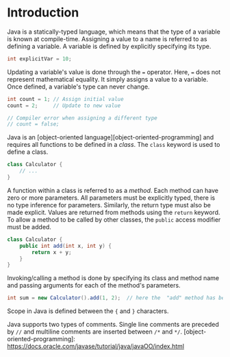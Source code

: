 # Introduction

Java is a statically-typed language, which means that the type of a variable is known at compile-time.
Assigning a value to a name is referred to as defining a variable.
A variable is defined by explicitly specifying its type.

```java
int explicitVar = 10;
```

Updating a variable's value is done through the `=` operator.
Here, `=` does not represent mathematical equality.
It simply assigns a value to a variable.
Once defined, a variable's type can never change.

```java
int count = 1; // Assign initial value
count = 2;     // Update to new value

// Compiler error when assigning a different type
// count = false;
```

Java is an [object-oriented language][object-oriented-programming] and requires all functions to be defined in a _class_.
The `class` keyword is used to define a class.

```java
class Calculator {
    // ...
}
```

A function within a class is referred to as a _method_.
Each method can have zero or more parameters.
All parameters must be explicitly typed, there is no type inference for parameters.
Similarly, the return type must also be made explicit.
Values are returned from methods using the `return` keyword.
To allow a method to be called by other classes, the `public` access modifier must be added.

```java
class Calculator {
    public int add(int x, int y) {
        return x + y;
    }
}
```

Invoking/calling a method is done by specifying its class and method name and passing arguments for each of the method's parameters.

```java
int sum = new Calculator().add(1, 2);  // here the  "add" method has been called to perform the task of addition
```

Scope in Java is defined between the `{` and `}` characters.

Java supports two types of comments.
Single line comments are preceded by `//` and multiline comments are inserted between `/*` and `*/`.
[object-oriented-programming]: https://docs.oracle.com/javase/tutorial/java/javaOO/index.html
